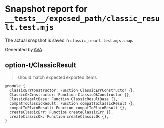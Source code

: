 # Snapshot report for `__tests__/exposed_path/classic_result.test.mjs`

The actual snapshot is saved in `classic_result.test.mjs.snap`.

Generated by [AVA](https://avajs.dev).

## option-t/ClassicResult

> should match expected exported items

    @Module {
      ClassicErrConstructor: Function ClassicErrConstructor {},
      ClassicOkConstructor: Function ClassicOkConstructor {},
      ClassicResultBase: Function ClassicResultBase {},
      compatToClassicResult: Function compatToClassicResult {},
      compatToPlainResult: Function compatToPlainResult {},
      createClassicErr: Function createClassicErr {},
      createClassicOk: Function createClassicOk {},
    }
